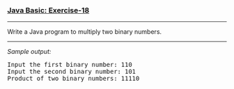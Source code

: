 ### [Java Basic: Exercise-18](https://www.w3resource.com/java-exercises/basic/java-basic-exercise-18.php)

***
Write a Java program to multiply two binary numbers.
***
_Sample output:_
<pre>
Input the first binary number: 110                                                                            
Input the second binary number: 101                                                                           
Product of two binary numbers: 11110 
</pre>